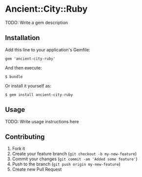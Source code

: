 # Ancient::City::Ruby

TODO: Write a gem description

## Installation

Add this line to your application's Gemfile:

    gem 'ancient-city-ruby'

And then execute:

    $ bundle

Or install it yourself as:

    $ gem install ancient-city-ruby

## Usage

TODO: Write usage instructions here

## Contributing

1. Fork it
2. Create your feature branch (`git checkout -b my-new-feature`)
3. Commit your changes (`git commit -am 'Added some feature'`)
4. Push to the branch (`git push origin my-new-feature`)
5. Create new Pull Request

